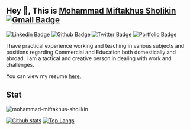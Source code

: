 ## Hey 👋, This is [Mohammad Miftakhus Sholikin](https://mohammad-miftakhus-sholikin.github.io/academic_website/profil/riwayat-hidup-penulis/) [![Gmail Badge](https://img.shields.io/badge/-mohammadmiftakhussholikin@gmail.com-c14438?style=flat&logo=Gmail&logoColor=white&link=mailto:mohammadmiftakhussholikin@gmail.com)](mailto:mohammadmiftakhussholikin@gmail.com) 
[![Linkedin Badge](https://img.shields.io/badge/-mohammad-miftakhus-sholikin-0072b1?style=flat&logo=Linkedin&logoColor=white&link=https://www.linkedin.com/in/mohammad-miftakhus-sholikin/)](https://www.linkedin.com/in/mohammad-miftakhus-sholikin/) [![Github Badge](https://img.shields.io/badge/-mohammad-miftakhus-sholikin-grey?style=flat&logo=github&logoColor=white&link=https://github.com/mohammad-miftakhus-sholikin/)](https://www.github.com/mohammad-miftakhus-sholikin/) [![Twitter Badge](https://img.shields.io/badge/-mohammad-miftakhus-sholikin-00acee?style=flat&logo=twitter&logoColor=white&link=https://twitter.com/mohammad-miftakhus-sholikin/)](https://www.twitter.com/mohammad-miftakhus-sholikin/) [![Portfolio Badge](https://img.shields.io/badge/portfolio-web-blue?style=flat&link=https://github.com/mohammad-miftakhus-sholikin/)](https://github.com/mohammad-miftakhus-sholikin/) <p align='left'>I have practical experience working and teaching in various subjects and positions regarding Commercial and Education both domestically and abroad. I am a tactical and creative person in dealing with work and challenges.</p><p align='left'> You can view my resume <a href='https://mohammad-miftakhus-sholikin.github.io/academic_website/profil/riwayat-hidup-penulis/ ' target=_blank><u>here</u>.</a></p>
## Stat
<p align=left> <img src=https://komarev.com/ghpvc/?username=mohammad-miftakhus-sholikin alt=mohammad-miftakhus-sholikin /> </p>

[![Github stats](https://github-readme-stats.vercel.app/api?username=mohammad-miftakhus-sholikin&show_icons=true&include_all_commits=true)](https://github.com/mohammad-miftakhus-sholikin/github-readme-stats)
[![Top Langs](https://github-readme-stats.vercel.app/api/top-langs/?username=mohammad-miftakhus-sholikin&layout=compact)](https://github.com/mohammad-miftakhus-sholikin/github-readme-stats)
